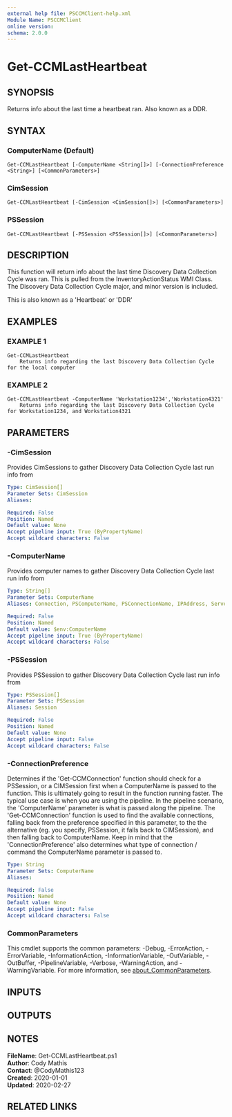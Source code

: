 ```yaml
---
external help file: PSCCMClient-help.xml
Module Name: PSCCMClient
online version:
schema: 2.0.0
---
```


# Get-CCMLastHeartbeat

## SYNOPSIS
Returns info about the last time a heartbeat ran.
Also known as a DDR.

## SYNTAX

### ComputerName (Default)
```
Get-CCMLastHeartbeat [-ComputerName <String[]>] [-ConnectionPreference <String>] [<CommonParameters>]
```

### CimSession
```
Get-CCMLastHeartbeat [-CimSession <CimSession[]>] [<CommonParameters>]
```

### PSSession
```
Get-CCMLastHeartbeat [-PSSession <PSSession[]>] [<CommonParameters>]
```

## DESCRIPTION
This function will return info about the last time Discovery Data Collection Cycle was ran.
This is pulled from the InventoryActionStatus WMI Class.
The Discovery Data Collection Cycle major, and minor version is included.

This is also known as a 'Heartbeat' or 'DDR'

## EXAMPLES

### EXAMPLE 1
```
Get-CCMLastHeartbeat
    Returns info regarding the last Discovery Data Collection Cycle for the local computer
```

### EXAMPLE 2
```
Get-CCMLastHeartbeat -ComputerName 'Workstation1234','Workstation4321'
    Returns info regarding the last Discovery Data Collection Cycle for Workstation1234, and Workstation4321
```

## PARAMETERS

### -CimSession
Provides CimSessions to gather Discovery Data Collection Cycle last run info from

```yaml
Type: CimSession[]
Parameter Sets: CimSession
Aliases:

Required: False
Position: Named
Default value: None
Accept pipeline input: True (ByPropertyName)
Accept wildcard characters: False
```

### -ComputerName
Provides computer names to gather Discovery Data Collection Cycle last run info from

```yaml
Type: String[]
Parameter Sets: ComputerName
Aliases: Connection, PSComputerName, PSConnectionName, IPAddress, ServerName, HostName, DNSHostName

Required: False
Position: Named
Default value: $env:ComputerName
Accept pipeline input: True (ByPropertyName)
Accept wildcard characters: False
```

### -PSSession
Provides PSSession to gather Discovery Data Collection Cycle last run info from

```yaml
Type: PSSession[]
Parameter Sets: PSSession
Aliases: Session

Required: False
Position: Named
Default value: None
Accept pipeline input: False
Accept wildcard characters: False
```

### -ConnectionPreference
Determines if the 'Get-CCMConnection' function should check for a PSSession, or a CIMSession first when a ComputerName
is passed to the function.
This is ultimately going to result in the function running faster.
The typical use case is
when you are using the pipeline.
In the pipeline scenario, the 'ComputerName' parameter is what is passed along the
pipeline.
The 'Get-CCMConnection' function is used to find the available connections, falling back from the preference
specified in this parameter, to the the alternative (eg.
you specify, PSSession, it falls back to CIMSession), and then
falling back to ComputerName.
Keep in mind that the 'ConnectionPreference' also determines what type of connection / command
the ComputerName parameter is passed to.

```yaml
Type: String
Parameter Sets: ComputerName
Aliases:

Required: False
Position: Named
Default value: None
Accept pipeline input: False
Accept wildcard characters: False
```

### CommonParameters
This cmdlet supports the common parameters: -Debug, -ErrorAction, -ErrorVariable, -InformationAction, -InformationVariable, -OutVariable, -OutBuffer, -PipelineVariable, -Verbose, -WarningAction, and -WarningVariable. For more information, see [about_CommonParameters](http://go.microsoft.com/fwlink/?LinkID=113216).

## INPUTS

## OUTPUTS

## NOTES

**FileName**:    Get-CCMLastHeartbeat.ps1  
**Author**:      Cody Mathis  
**Contact**:     @CodyMathis123  
**Created**:     2020-01-01  
**Updated**:     2020-02-27  

## RELATED LINKS
